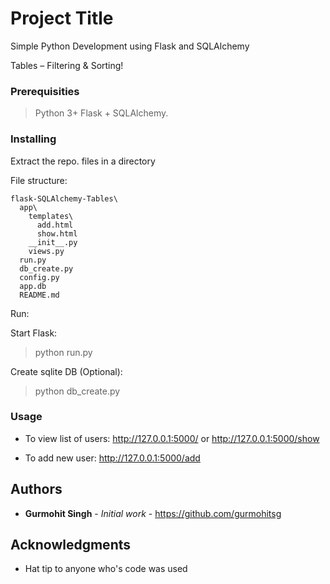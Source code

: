 # Project Title

Simple Python Development using Flask and SQLAlchemy

Tables – Filtering & Sorting! 

### Prerequisities

> Python 3+
> Flask + SQLAlchemy.

### Installing

Extract the repo. files in a directory

File structure:

    flask-SQLAlchemy-Tables\
      app\
	    templates\
		  add.html
		  show.html
        __init__.py
        views.py
	  run.py
	  db_create.py
	  config.py
	  app.db
	  README.md

Run:

Start Flask:
> python run.py

Create sqlite DB (Optional):
> python db_create.py

### Usage


- To view list of users: http://127.0.0.1:5000/ or http://127.0.0.1:5000/show

- To add new user: http://127.0.0.1:5000/add


## Authors

* **Gurmohit Singh** - *Initial work* - https://github.com/gurmohitsg

## Acknowledgments

* Hat tip to anyone who's code was used
